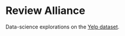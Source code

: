 # Review Alliance

Data-science explorations on the [Yelp dataset](https://www.yelp.com/dataset/download).
